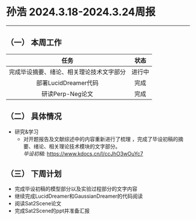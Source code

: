# 孙浩 2024.3.18-2024.3.24周报

---

## （一） 本周工作

|                   任务                   |  状态  |
| :--------------------------------------: | :----: |
| 完成毕设摘要、绪论、相关理论技术文字部分 | 进行中 |
|           部署LucidDreamer代码           |  完成  |
|             研读Perp-Neg论文             |  完成  |

## （二） 具体情况

* 研究&学习
  - 对开题报告及文献综述中的内容重新进行了梳理 ，完成了毕设初稿的摘要、绪论、相关理论技术模块的文字部分。<br/>
    *毕设初稿:* https://www.kdocs.cn/l/ccJhO3wOuYc7



## （三） 下周计划

* 完成毕设初稿的模型部分以及实验过程部分的文字内容
* 继续完成LucidDreamer和GaussianDreamer的代码阅读
* 阅读Sat2Scene论文
* 完成Sat2Scene的ppt并准备汇报

